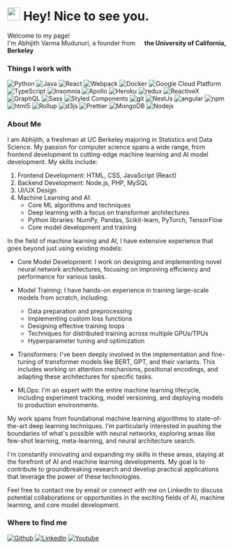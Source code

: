 <h1><img src="https://emojis.slackmojis.com/emojis/images/1531849430/4246/blob-sunglasses.gif?1531849430" width="30"/> Hey! Nice to see you.</h1>

<p>Welcome to my page! </br> I'm Abhijith Varma Mudunuri, a founder from <img src="https://upload.wikimedia.org/wikipedia/commons/thumb/a/a1/Seal_of_University_of_California%2C_Berkeley.svg/1200px-Seal_of_University_of_California%2C_Berkeley.svg.png" width="13"/> <b>the University of California, Berkeley</b></p>
<h3>Things I work with</h3>
<p>
  <img alt="Python" src="https://img.shields.io/badge/python-3670A0?style=for-the-badge&logo=python&logoColor=ffdd54"/>
  <img alt="Java" src="https://img.shields.io/badge/Java-ED8B00?style=for-the-badge&logo=openjdk&logoColor=white"/>
  <img alt="React" src="https://img.shields.io/badge/-React-45b8d8?style=flat-square&logo=react&logoColor=white" />
  <img alt="Webpack" src="https://img.shields.io/badge/-Webpack-8DD6F9?style=flat-square&logo=webpack&logoColor=white" /> 
  <img alt="Docker" src="https://img.shields.io/badge/-Docker-46a2f1?style=flat-square&logo=docker&logoColor=white" />
  <img alt="Google Cloud Platform" src="https://img.shields.io/badge/-Google_Cloud_Platform-1a73e8?style=flat-square&logo=google-cloud&logoColor=white" />
  <img alt="TypeScript" src="https://img.shields.io/badge/-TypeScript-007ACC?style=flat-square&logo=typescript&logoColor=white" />
  <img alt="Insomnia" src="https://img.shields.io/badge/-Insomnia-5849BE?style=flat-square&logo=insomnia&logoColor=white" />
  <img alt="Apollo" src="https://img.shields.io/badge/-Apollo%20GraphQL-311C87?style=flat-square&logo=apollo-graphql&logoColor=white" />
  <img alt="Heroku" src="https://img.shields.io/badge/-Heroku-430098?style=flat-square&logo=heroku&logoColor=white" />
  <img alt="redux" src="https://img.shields.io/badge/-Redux-764ABC?style=flat-square&logo=redux&logoColor=white" />
  <img alt="ReactiveX" src="https://img.shields.io/badge/-RxJs-B7178C?style=flat-square&logo=reactivex&logoColor=white" />
  <img alt="GraphQL" src="https://img.shields.io/badge/-GraphQL-E10098?style=flat-square&logo=graphql&logoColor=white" />
  <img alt="Sass" src="https://img.shields.io/badge/-Sass-CC6699?style=flat-square&logo=sass&logoColor=white" />
  <img alt="Styled Components" src="https://img.shields.io/badge/-Styled_Components-db7092?style=flat-square&logo=styled-components&logoColor=white" />
  <img alt="git" src="https://img.shields.io/badge/-Git-F05032?style=flat-square&logo=git&logoColor=white" />
  <img alt="NestJs" src="https://img.shields.io/badge/-NestJs-ea2845?style=flat-square&logo=nestjs&logoColor=white" />
  <img alt="angular" src="https://img.shields.io/badge/-Angular-DD0031?style=flat-square&logo=angular&logoColor=white" />
  <img alt="npm" src="https://img.shields.io/badge/-NPM-CB3837?style=flat-square&logo=npm&logoColor=white" />
  <img alt="html5" src="https://img.shields.io/badge/-HTML5-E34F26?style=flat-square&logo=html5&logoColor=white" />
  <img alt="Rollup" src="https://img.shields.io/badge/-Rollup-EC4A3F?style=flat-square&logo=rollup.js&logoColor=white" />
  <img alt="d3js" src="https://img.shields.io/badge/-D3.js-F9A03C?style=flat-square&logo=d3.js&logoColor=white" />
  <img alt="Prettier" src="https://img.shields.io/badge/-Prettier-F7B93E?style=flat-square&logo=prettier&logoColor=white" />
  <img alt="MongoDB" src="https://img.shields.io/badge/-MongoDB-13aa52?style=flat-square&logo=mongodb&logoColor=white" />
  <img alt="Nodejs" src="https://img.shields.io/badge/-Nodejs-43853d?style=flat-square&logo=Node.js&logoColor=white" />
</p>
<h3>About Me</h3>
<p>
I am Abhijith, a freshman at UC Berkeley majoring in Statistics and Data Science. My passion for computer science spans a wide range, from frontend development to cutting-edge machine learning and AI model development. My skills include:

1. Frontend Development: HTML, CSS, JavaScript (React)
2. Backend Development: Node.js, PHP, MySQL
3. UI/UX Design
4. Machine Learning and AI:
   - Core ML algorithms and techniques
   - Deep learning with a focus on transformer architectures
   - Python libraries: NumPy, Pandas, Scikit-learn, PyTorch, TensorFlow
   - Core model development and training

In the field of machine learning and AI, I have extensive experience that goes beyond just using existing models:

- Core Model Development: I work on designing and implementing novel neural network architectures, focusing on improving efficiency and performance for various tasks.

- Model Training: I have hands-on experience in training large-scale models from scratch, including:
  - Data preparation and preprocessing
  - Implementing custom loss functions
  - Designing effective training loops
  - Techniques for distributed training across multiple GPUs/TPUs
  - Hyperparameter tuning and optimization

- Transformers: I've been deeply involved in the implementation and fine-tuning of transformer models like BERT, GPT, and their variants. This includes working on attention mechanisms, positional encodings, and adapting these architectures for specific tasks.

- MLOps: I'm an expert with the entire machine learning lifecycle, including experiment tracking, model versioning, and deploying models to production environments.

My work spans from foundational machine learning algorithms to state-of-the-art deep learning techniques. I'm particularly interested in pushing the boundaries of what's possible with neural networks, exploring areas like few-shot learning, meta-learning, and neural architecture search.

I'm constantly innovating and expanding my skills in these areas, staying at the forefront of AI and machine learning developments. My goal is to contribute to groundbreaking research and develop practical applications that leverage the power of these technologies.

Feel free to contact me by email or connect with me on LinkedIn to discuss potential collaborations or opportunities in the exciting fields of AI, machine learning, and core model development.</p>

<h3>Where to find me</h3>
<p><a href="https://github.com/A-V-M2" target="_blank"><img alt="Github" src="https://img.shields.io/badge/GitHub-%2312100E.svg?&style=for-the-badge&logo=Github&logoColor=white" /></a> <a href="https://www.linkedin.com/in/a-v-m-/" target="_blank"><img alt="LinkedIn" src="https://img.shields.io/badge/linkedin-%230077B5.svg?&style=for-the-badge&logo=linkedin&logoColor=white" /></a> <a href="https://www.youtube.com/@lil-AVM" target="_blank"><img alt="Youtube" src="https://img.shields.io/badge/YouTube-FF0000?style=for-the-badge&logo=youtube&logoColor=white" /></a>
</p>
